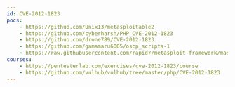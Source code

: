 ```yaml
---
id: CVE-2012-1823
pocs:
    - https://github.com/Unix13/metasploitable2
    - https://github.com/cyberharsh/PHP_CVE-2012-1823
    - https://github.com/drone789/CVE-2012-1823
    - https://github.com/gamamaru6005/oscp_scripts-1
    - https://raw.githubusercontent.com/rapid7/metasploit-framework/master/modules/exploits/multi/http/php_cgi_arg_injection.rb
courses:
    - https://pentesterlab.com/exercises/cve-2012-1823/course
    - https://github.com/vulhub/vulhub/tree/master/php/CVE-2012-1823
---
```

